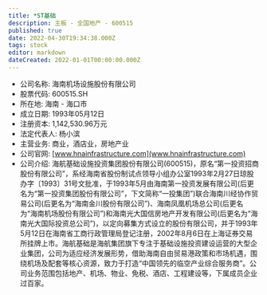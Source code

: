 ```yaml
---
title: *ST基础
description: 主板 - 全国地产 - 600515
published: true
date: 2022-04-30T19:34:38.000Z
tags: stock
editor: markdown
dateCreated: 2022-01-01T00:00:00.000Z
---
```


- 公司名称: 海南机场设施股份有限公司
- 股票代码: 600515.SH
- 所在地: 海南 - 海口市
- 成立日期: 1993年05月12日
- 注册资本: 1,142,530.96万元
- 法定代表人: 杨小滨
- 主营业务: 商业，酒店业，房地产业
- 公司官网: [www.hnainfrastructure.com](www.hnainfrastructure.com)
- 公司介绍: 海航基础设施投资集团股份有限公司(600515)，原名“第一投资招商股份有限公司”，系经海南省股份制试点领导小组办公室1993年2月27日琼股办字〔1993〕31号文批准，于1993年5月由海南第一投资发展有限公司(后更名为“第一投资集团股份有限公司”，下文简称“一投集团”)联合海南川经协作贸易公司(后更名为“海南金川股份有限公司”)、海南凤凰机场总公司(后更名为“海南机场股份有限公司”)和海南光大国信房地产开发有限公司(后更名为“海南光大国际投资总公司”)，以定向募集方式设立的股份有限公司，并于1993年5月12日在海南省工商行政管理局登记注册，2002年8月6日在上海证券交易所挂牌上市。海航基础是海航集团旗下专注于基础设施投资建设运营的大型企业集团，公司为适应经济发展形势，借助海南自由贸易港政策和市场机遇，围绕机场及配套等核心资源，致力于打造“中国领先的临空产业综合服务商”。公司业务范围包括地产、机场、物业、免税、酒店、工程建设等，下属成员企业过百家。


